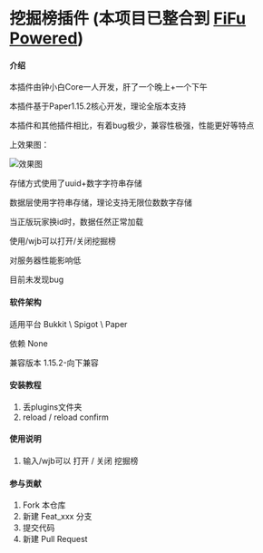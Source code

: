 # 挖掘榜插件 (本项目已整合到 [FiFu Powered](https://github.com/Core2002/FiFuPowered))

#### 介绍
本插件由钟小白Core一人开发，肝了一个晚上+一个下午

本插件基于Paper1.15.2核心开发，理论全版本支持

本插件和其他插件相比，有着bug极少，兼容性极强，性能更好等特点

上效果图：

![效果图](https://images.gitee.com/uploads/images/2020/0530/163550_5903418c_5611993.png "效果图")


存储方式使用了uuid+数字字符串存储

数据层使用字符串存储，理论支持无限位数数字存储

当正版玩家换id时，数据任然正常加载

使用/wjb可以打开/关闭挖掘榜

对服务器性能影响低

目前未发现bug


#### 软件架构

适用平台
    Bukkit \ Spigot \ Paper 

依赖
    None 

兼容版本
    1.15.2-向下兼容 

#### 安装教程

1.  丢plugins文件夹
2.  reload / reload confirm

#### 使用说明


1.  输入/wjb可以 打开 / 关闭 挖掘榜

#### 参与贡献

1.  Fork 本仓库
2.  新建 Feat_xxx 分支
3.  提交代码
4.  新建 Pull Request
